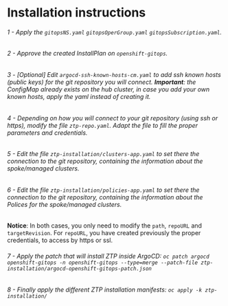 # Installation instructions

###### 1 - Apply the `gitopsNS.yaml` `gitopsOperGroup.yaml` `gitopsSubscription.yaml`.  

###### 2 - Approve the created InstallPlan on `openshift-gitops`.  

###### 3 - [Optional] Edit `argocd-ssh-known-hosts-cm.yaml` to add ssh known hosts (public keys) for the git repository you will connect. **Important**: the ConfigMap already exists on the hub cluster, in case you add your own known hosts, apply the yaml instead of creating it.  

###### 4 - Depending on how you will connect to your git repository (using ssh or https), modify the file `ztp-repo.yaml`. Adapt the file to fill the proper parameters and credentials. 

###### 5 -  Edit the file `ztp-installation/clusters-app.yaml` to set there the connection to the git repository, containing the information about the spoke/managed clusters.  

###### 6 -  Edit the file `ztp-installation/policies-app.yaml` to set there the connection to the git repository, containing the information about the Polices for the spoke/managed clusters. 

**Notice**: In both cases, you only need to modify the `path`, `repoURL` and `targetRevision`. For `repoURL`, you have created previously the proper credentials, to access by https or ssl. 

###### 7 - Apply the patch that will install ZTP inside ArgoCD: `oc patch argocd openshift-gitops -n openshift-gitops --type=merge --patch-file ztp-installation/argocd-openshift-gitops-patch.json` 

###### 8 - Finally apply the different ZTP installation manifests:  `oc apply -k ztp-installation/`
